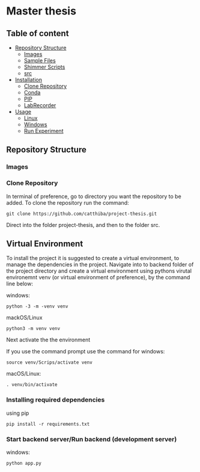 # Master thesis

## Table of content

- [Repository Structure](#repository-structure)
  - [Images](#images)
  - [Sample Files](#sample-files)
  - [Shimmer Scripts](#shimmer-scripts)
  - [src](#src)
- [Installation](#installation)
  - [Clone Repository](#clone-repository)
  - [Conda](#conda)
  - [PIP](#pip)
  - [LabRecorder](#labrecorder)
- [Usage](#usage)
  - [Linux](#linux)
  - [Windows](#windows)
  - [Run Experiment](#run-experiment)

## Repository Structure

### Images

### Clone Repository

In terminal of preference, go to directory you want the repository to be added. To clone the repository run the command:

```
git clone https://github.com/catthiba/project-thesis.git
```

Direct into the folder project-thesis, and then to the folder src.

## Virtual Environment

To install the project it is suggested to create a virtual environment, to manage the dependencies in the project. Navigate into to backend folder of the project directory and create a virtual environment using pythons virutal environemnt venv (or virtual environment of preference), by the command line below:

windows:

```
python -3 -m -venv venv
```

mackOS/Linux

```
python3 -m venv venv
```

Next activate the the environment

If you use the command prompt use the command for windows:

```
source venv/Scrips/activate venv
```

macOS/Linux:

```
. venv/bin/activate
```

### Installing required dependencies

using pip

```
pip install -r requirements.txt
```

### Start backend server/Run backend (development server)

windows:

```
python app.py
```
